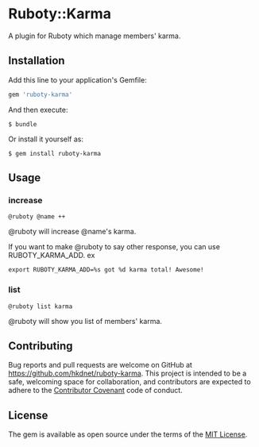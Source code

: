 # Ruboty::Karma

A plugin for Ruboty which manage members' karma.

## Installation

Add this line to your application's Gemfile:

```ruby
gem 'ruboty-karma'
```

And then execute:

    $ bundle

Or install it yourself as:

    $ gem install ruboty-karma

## Usage

### increase

```
@ruboty @name ++
```

@ruboty will increase @name's karma.

If you want to make @ruboty to say other response, you can use RUBOTY_KARMA_ADD.
ex

```
export RUBOTY_KARMA_ADD=%s got %d karma total! Awesome!
```

### list

```
@ruboty list karma
```

@ruboty will show you list of members' karma.

## Contributing

Bug reports and pull requests are welcome on GitHub at https://github.com/hkdnet/ruboty-karma. This project is intended to be a safe, welcoming space for collaboration, and contributors are expected to adhere to the [Contributor Covenant](contributor-covenant.org) code of conduct.


## License

The gem is available as open source under the terms of the [MIT License](http://opensource.org/licenses/MIT).
